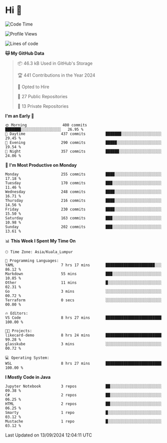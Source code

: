 <h1>Hi 👋</h1>

<!--START_SECTION:waka-->
![Code Time](http://img.shields.io/badge/Code%20Time-714%20hrs%2015%20mins-blue)

![Profile Views](http://img.shields.io/badge/Profile%20Views-0-blue)

![Lines of code](https://img.shields.io/badge/From%20Hello%20World%20I%27ve%20Written-1.2%20million%20lines%20of%20code-blue)

**🐱 My GitHub Data** 

> 📦 46.3 kB Used in GitHub's Storage 
 > 
> 🏆 441 Contributions in the Year 2024
 > 
> 💼 Opted to Hire
 > 
> 📜 27 Public Repositories 
 > 
> 🔑 13 Private Repositories 
 > 
**I'm an Early 🐤** 

```text
🌞 Morning                400 commits         ███████░░░░░░░░░░░░░░░░░░   26.95 % 
🌆 Daytime                437 commits         ███████░░░░░░░░░░░░░░░░░░   29.45 % 
🌃 Evening                290 commits         █████░░░░░░░░░░░░░░░░░░░░   19.54 % 
🌙 Night                  357 commits         ██████░░░░░░░░░░░░░░░░░░░   24.06 % 
```
📅 **I'm Most Productive on Monday** 

```text
Monday                   255 commits         ████░░░░░░░░░░░░░░░░░░░░░   17.18 % 
Tuesday                  170 commits         ███░░░░░░░░░░░░░░░░░░░░░░   11.46 % 
Wednesday                248 commits         ████░░░░░░░░░░░░░░░░░░░░░   16.71 % 
Thursday                 216 commits         ████░░░░░░░░░░░░░░░░░░░░░   14.56 % 
Friday                   230 commits         ████░░░░░░░░░░░░░░░░░░░░░   15.50 % 
Saturday                 163 commits         ███░░░░░░░░░░░░░░░░░░░░░░   10.98 % 
Sunday                   202 commits         ███░░░░░░░░░░░░░░░░░░░░░░   13.61 % 
```


📊 **This Week I Spent My Time On** 

```text
🕑︎ Time Zone: Asia/Kuala_Lumpur

💬 Programming Languages: 
YAML                     7 hrs 17 mins       ██████████████████████░░░   86.12 % 
Markdown                 55 mins             ███░░░░░░░░░░░░░░░░░░░░░░   10.85 % 
Other                    11 mins             █░░░░░░░░░░░░░░░░░░░░░░░░   02.31 % 
Go                       3 mins              ░░░░░░░░░░░░░░░░░░░░░░░░░   00.72 % 
Terraform                0 secs              ░░░░░░░░░░░░░░░░░░░░░░░░░   00.00 % 

🔥 Editors: 
VS Code                  8 hrs 27 mins       █████████████████████████   100.00 % 

🐱‍💻 Projects: 
likecard-demo            8 hrs 24 mins       █████████████████████████   99.28 % 
glasskube                3 mins              ░░░░░░░░░░░░░░░░░░░░░░░░░   00.72 % 

💻 Operating System: 
WSL                      8 hrs 27 mins       █████████████████████████   100.00 % 
```

**I Mostly Code in Java** 

```text
Jupyter Notebook         3 repos             ██░░░░░░░░░░░░░░░░░░░░░░░   09.38 % 
C#                       2 repos             ██░░░░░░░░░░░░░░░░░░░░░░░   06.25 % 
HTML                     2 repos             ██░░░░░░░░░░░░░░░░░░░░░░░   06.25 % 
Smarty                   1 repo              █░░░░░░░░░░░░░░░░░░░░░░░░   03.12 % 
Mustache                 1 repo              █░░░░░░░░░░░░░░░░░░░░░░░░   03.12 % 
```




 Last Updated on 13/09/2024 12:04:11 UTC
<!--END_SECTION:waka-->
